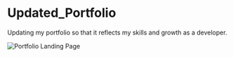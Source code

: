 # Updated_Portfolio

Updating my portfolio so that it reflects my skills and growth as a developer.

![Portfolio Landing Page]('/ProjectIMGs/Portfolio-Landing.png')
